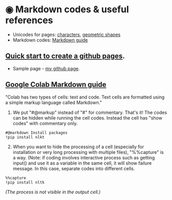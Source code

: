 #  ◉ Markdown codes & useful references

* Unicodes for pages: [characters](https://www.w3.org/TR/xml-entity-names/025.html), [geometric shapes](https://jrgraphix.net/r/Unicode/25A0-25FF)
* Markdown codes: [Markdown guide](https://www.markdownguide.org/getting-started/)  

## [Quick start to create a github pages](https://docs.github.com/en/pages/quickstart). 

* Sample page - [my github page](MK316.github.io). 


## [Google Colab Markdown guide](https://colab.research.google.com/notebooks/markdown_guide.ipynb)  

"Colab has two types of cells: text and code. Text cells are formatted using a simple markup language called Markdown."

1. We put "#@markup" instead of "#" for commentary. That's it!  The codes can be hidden while running the cell codes. Instead the cell has "show codes" with commentary only.

```
#@markdown Install packages
!pip install nlkt
```

2. When you want to hide the processing of a cell (especially for installation or very long processing with multiple files), "%%capture" is a way. (Note: if coding involves interactive process such as getting input() and use it as a variable in the same cell, it will show failure message. In this case, separate codes into different cells.

```
%%capture
!pip install nltk
```
_(The process is not visible in the output cell.)_  


